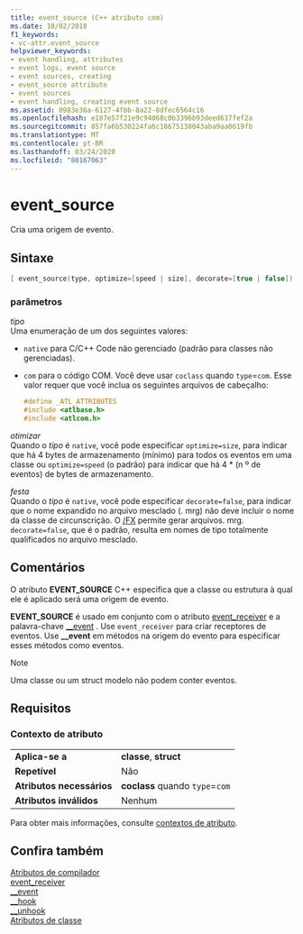 ```yaml
---
title: event_source (C++ atributo com)
ms.date: 10/02/2018
f1_keywords:
- vc-attr.event_source
helpviewer_keywords:
- event handling, attributes
- event logs, event source
- event sources, creating
- event_source attribute
- event sources
- event handling, creating event source
ms.assetid: 0983e36a-6127-4fbb-8a22-8dfec6564c16
ms.openlocfilehash: e187e57f21e9c94068c0b3396b93deed617fef2a
ms.sourcegitcommit: 857fa6b530224fa6c18675138043aba9aa0619fb
ms.translationtype: MT
ms.contentlocale: pt-BR
ms.lasthandoff: 03/24/2020
ms.locfileid: "80167063"
---
```

# <a name="event_source"></a>event_source

Cria uma origem de evento.

## <a name="syntax"></a>Sintaxe

```cpp
[ event_source(type, optimize=[speed | size], decorate=[true | false]) ]
```

### <a name="parameters"></a>parâmetros

*tipo*<br/>
Uma enumeração de um dos seguintes valores:

- `native` para C/C++ Code não gerenciado (padrão para classes não gerenciadas).

- `com` para o código COM. Você deve usar `coclass` quando `type`=`com`. Esse valor requer que você inclua os seguintes arquivos de cabeçalho:

    ```cpp
    #define _ATL_ATTRIBUTES
    #include <atlbase.h>
    #include <atlcom.h>
    ```

*otimizar*<br/>
Quando o *tipo* é `native`, você pode especificar `optimize=size`, para indicar que há 4 bytes de armazenamento (mínimo) para todos os eventos em uma classe ou `optimize=speed` (o padrão) para indicar que há 4 * (n º de eventos) de bytes de armazenamento.

*festa*<br/>
Quando o *tipo* é `native`, você pode especificar `decorate=false`, para indicar que o nome expandido no arquivo mesclado (. mrg) não deve incluir o nome da classe de circunscrição. O [/FX](../../build/reference/fx-merge-injected-code.md) permite gerar arquivos. mrg. `decorate=false`, que é o padrão, resulta em nomes de tipo totalmente qualificados no arquivo mesclado.

## <a name="remarks"></a>Comentários

O atributo **EVENT_SOURCE** C++ especifica que a classe ou estrutura à qual ele é aplicado será uma origem de evento.

**EVENT_SOURCE** é usado em conjunto com o atributo [event_receiver](event-receiver.md) e a palavra-chave [__event](../../cpp/event.md) . Use `event_receiver` para criar receptores de eventos. Use **__event** em métodos na origem do evento para especificar esses métodos como eventos.

> [!NOTE]
> Uma classe ou um struct modelo não podem conter eventos.

## <a name="requirements"></a>Requisitos

### <a name="attribute-context"></a>Contexto de atributo

|||
|-|-|
|**Aplica-se a**|**classe**, **struct**|
|**Repetível**|Não|
|**Atributos necessários**|**coclass** quando `type`=`com`|
|**Atributos inválidos**|Nenhum|

Para obter mais informações, consulte [contextos de atributo](cpp-attributes-com-net.md#contexts).

## <a name="see-also"></a>Confira também

[Atributos de compilador](compiler-attributes.md)<br/>
[event_receiver](event-receiver.md)<br/>
[__event](../../cpp/event.md)<br/>
[__hook](../../cpp/hook.md)<br/>
[__unhook](../../cpp/unhook.md)<br/>
[Atributos de classe](class-attributes.md)
